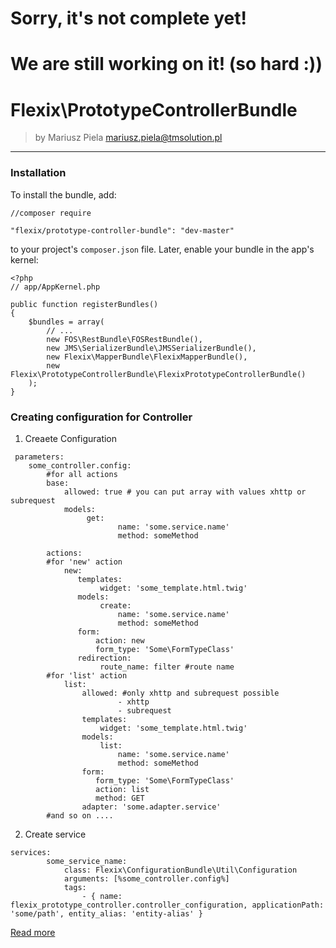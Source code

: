 


# Sorry, it's not complete yet! 
# We are still working on it! (so hard :))

# Flexix\PrototypeControllerBundle

>by Mariusz Piela <mariusz.piela@tmsolution.pl>


---


### Installation

To install the bundle, add: 

```
//composer require

"flexix/prototype-controller-bundle": "dev-master"
```

to your project's `composer.json` file. Later, enable your bundle in the app's kernel:


```
<?php
// app/AppKernel.php

public function registerBundles()
{
    $bundles = array(
        // ...
        new FOS\RestBundle\FOSRestBundle(),
        new JMS\SerializerBundle\JMSSerializerBundle(),
        new Flexix\MapperBundle\FlexixMapperBundle(),
        new Flexix\PrototypeControllerBundle\FlexixPrototypeControllerBundle()
    );
}
```



### Creating configuration for Controller

1. Creaete Configuration
```
 parameters:    
    some_controller.config: 
        #for all actions
        base:
            allowed: true # you can put array with values xhttp or subrequest
            models:
                 get:
                        name: 'some.service.name'
                        method: someMethod
   
        actions: 
        #for 'new' action
            new:
               templates:
                    widget: 'some_template.html.twig'
               models:
                    create:
                        name: 'some.service.name'
                        method: someMethod
               form: 
                   action: new 
                   form_type: 'Some\FormTypeClass'
               redirection: 
                    route_name: filter #route name
        #for 'list' action            
            list:
                allowed: #only xhttp and subrequest possible
                        - xhttp
                        - subrequest
                templates:
                    widget: 'some_template.html.twig' 
                models:
                    list:
                        name: 'some.service.name'
                        method: someMethod
                form: 
                   form_type: 'Some\FormTypeClass'
                   action: list
                   method: GET
                adapter: 'some.adapter.service'
        #and so on ....          
``` 

2. Create service

```       
services:
        some_service_name:
            class: Flexix\ConfigurationBundle\Util\Configuration
            arguments: [%some_controller.config%]
            tags:
                - { name: flexix_prototype_controller.controller_configuration, applicationPath: 'some/path', entity_alias: 'entity-alias' }       
 ```      
       
       
  
[Read more](https://github.com/flexix/PrototypeControllerBundle/blob/master/Resources/config/docs/how%20to%20start.md)     
       
       
